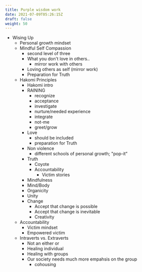 ```yaml
---
title: Purple wisdom work
date: 2021-07-09T05:26:15Z
draft: false
weight: 50
---
```

- Wising Up
  - Personal growth mindset
  - Mindful Self Compassion
	- second level of three
	- What you don't love in others..
	  - mirror work with others
	- Loving others as self (mirror work)
	- Preparation for Truth
  - Hakomi Principles
	- Hakomi intro
	- RAINING
	  - recognize
	  - acceptance
	  - investigate
	  - nurture/needed experience
	  - integrate
	  - not-me
	  - greet/grow
	- Love
	  - should be included
	  - preparation for Truth
	- Non violence
	  - different schools of personal growth; "pop-it"
	- Truth
	  - Coyote
	  - Accountability
		- Victim stories
	- Mindfulness
	- Mind/Body
	- Organicity
	- Unity
	- Change
	  - Accept that change is possible
	  - Accept that change is inevitable
	  - Creativity
  - Accountability
	- Victim mindset
	- Empowered victim
  - Intraverts vs. Extraverts
	- Not an either or
	- Healing individual
	- Healing with groups
	- Our society needs much more empahsis on the group
	  - cohousing
